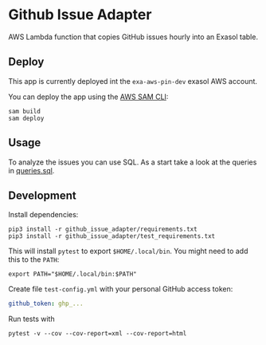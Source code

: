 # Github Issue Adapter

AWS Lambda function that copies GitHub issues hourly into an Exasol table. 

## Deploy

This app is currently deployed int the `exa-aws-pin-dev` exasol AWS account.

You can deploy the app using the [AWS SAM CLI](https://aws.amazon.com/serverless/sam/):

```shell
sam build
sam deploy
```

## Usage

To analyze the issues you can use SQL. As a start take a look at the queries in [queries.sql](queries.sql).

## Development

Install dependencies:

```shell
pip3 install -r github_issue_adapter/requirements.txt
pip3 install -r github_issue_adapter/test_requirements.txt
```

This will install `pytest` to export `$HOME/.local/bin`. You might need to add this to the `PATH`:

```shell
export PATH="$HOME/.local/bin:$PATH"
```

Create file `test-config.yml` with your personal GitHub access token:

```yaml
github_token: ghp_...
```

Run tests with

```shell
pytest -v --cov --cov-report=xml --cov-report=html
````

